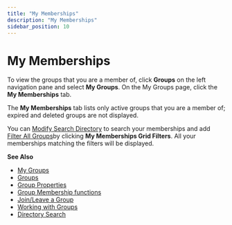 ```yaml
---
title: "My Memberships"
description: "My Memberships"
sidebar_position: 10
---
```


# My Memberships

To view the groups that you are a member of, click **Groups** on the left navigation pane and select
**My Groups**. On the My Groups page, click the **My Memberships** tab.

The **My Memberships** tab lists only active groups that you are a member of; expired and deleted
groups are not displayed.

You can
[Modify Search Directory](/docs/directorymanager/11.0/portal/group/allgroups/allgroups.md#modify-search-directory)
to search your memberships and add
[Filter All Groups](/docs/directorymanager/11.0/portal/group/allgroups/allgroups.md#filter-all-groups)by
clicking **My Memberships Grid Filters**. All your memberships matching the filters will be
displayed.

**See Also**

- [My Groups](/docs/directorymanager/11.0/portal/group/mygroups/mygroups.md)
- [Groups](/docs/directorymanager/11.0/portal/group/create/overview.md)
- [Group Properties](/docs/directorymanager/11.0/portal/group/properties/overview.md)
- [Group Membership functions](/docs/directorymanager/11.0/portal/group/workingwithgroups/groupmembershipfunction.md)
- [Join/Leave a Group](/docs/directorymanager/11.0/portal/group/workingwithgroups/groupjoinleave.md)
- [Working with Groups](/docs/directorymanager/11.0/portal/group/workingwithgroups/workingwithgroups.md)
- [Directory Search](/docs/directorymanager/11.0/portal/generalfeatures/search.md)
